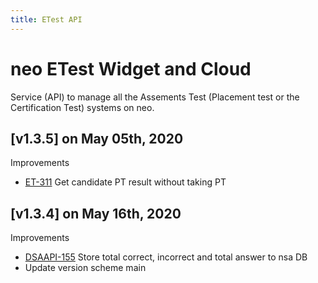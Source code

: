 ```yaml
---
title: ETest API
---
```


# neo ETest Widget and Cloud
Service (API) to manage all the Assements Test (Placement test or the Certification Test) systems on neo.

## [v1.3.5] on May 05th, 2020
Improvements
- [ET-311](https://dyned.myjetbrains.com/youtrack/issue/ET-311) Get candidate PT result without taking PT

## [v1.3.4] on May 16th, 2020
Improvements
- [DSAAPI-155](https://dyned.myjetbrains.com/youtrack/issue/DSAAPI-155) Store total correct, incorrect and total answer to nsa DB
- Update version scheme main